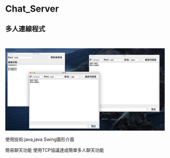 # Chat_Server

## 多人連線程式
<br>

![image](Image/01.png)

使用技術:java,java Swing圖形介面

簡易聊天功能
使用TCP協議達成簡單多人聊天功能
